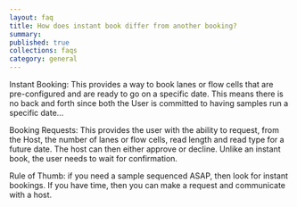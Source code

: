 ```yaml
---
layout: faq
title: How does instant book differ from another booking?
summary:
published: true
collections: faqs
category: general
---
```


Instant Booking: This provides a way to book lanes or flow cells that are pre-configured and are
ready to go on a specific date. This means there is no back and forth since both the User is committed
to having samples run a specific date...

Booking Requests: This provides the user with the ability to request, from the Host, the number of
lanes or flow cells, read length and read type for a future date. The host can then either approve
or decline. Unlike an instant book, the user needs to wait for confirmation.

Rule of Thumb: if you need a sample sequenced ASAP, then look for instant bookings. If you have time,
then you can make a request and communicate with a host.
